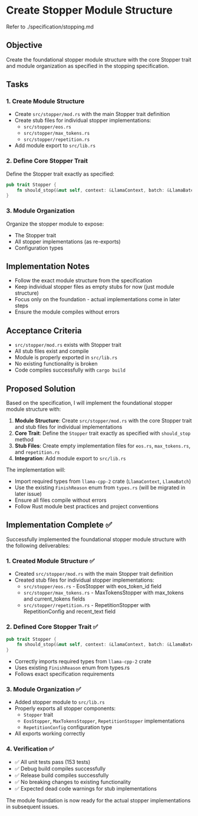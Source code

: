 # Create Stopper Module Structure

Refer to ./specification/stopping.md

## Objective

Create the foundational stopper module structure with the core Stopper trait and module organization as specified in the stopping specification.

## Tasks

### 1. Create Module Structure
- Create `src/stopper/mod.rs` with the main Stopper trait definition
- Create stub files for individual stopper implementations:
  - `src/stopper/eos.rs`
  - `src/stopper/max_tokens.rs`
  - `src/stopper/repetition.rs`
- Add module export to `src/lib.rs`

### 2. Define Core Stopper Trait
Define the Stopper trait exactly as specified:
```rust
pub trait Stopper {
    fn should_stop(&mut self, context: &LlamaContext, batch: &LlamaBatch) -> Option<FinishReason>;
}
```

### 3. Module Organization
Organize the stopper module to expose:
- The Stopper trait
- All stopper implementations (as re-exports)
- Configuration types

## Implementation Notes

- Follow the exact module structure from the specification
- Keep individual stopper files as empty stubs for now (just module structure)
- Focus only on the foundation - actual implementations come in later steps
- Ensure the module compiles without errors

## Acceptance Criteria

- `src/stopper/mod.rs` exists with Stopper trait
- All stub files exist and compile
- Module is properly exported in `src/lib.rs`
- No existing functionality is broken
- Code compiles successfully with `cargo build`

## Proposed Solution

Based on the specification, I will implement the foundational stopper module structure with:

1. **Module Structure**: Create `src/stopper/mod.rs` with the core Stopper trait and stub files for individual implementations
2. **Core Trait**: Define the `Stopper` trait exactly as specified with `should_stop` method
3. **Stub Files**: Create empty implementation files for `eos.rs`, `max_tokens.rs`, and `repetition.rs`
4. **Integration**: Add module export to `src/lib.rs`

The implementation will:
- Import required types from `llama-cpp-2` crate (`LlamaContext`, `LlamaBatch`)  
- Use the existing `FinishReason` enum from `types.rs` (will be migrated in later issue)
- Ensure all files compile without errors
- Follow Rust module best practices and project conventions
## Implementation Complete ✅

Successfully implemented the foundational stopper module structure with the following deliverables:

### 1. Created Module Structure ✅
- Created `src/stopper/mod.rs` with the main Stopper trait definition
- Created stub files for individual stopper implementations:
  - `src/stopper/eos.rs` - EosStopper with eos_token_id field
  - `src/stopper/max_tokens.rs` - MaxTokensStopper with max_tokens and current_tokens fields
  - `src/stopper/repetition.rs` - RepetitionStopper with RepetitionConfig and recent_text field

### 2. Defined Core Stopper Trait ✅
```rust
pub trait Stopper {
    fn should_stop(&mut self, context: &LlamaContext, batch: &LlamaBatch) -> Option<FinishReason>;
}
```
- Correctly imports required types from `llama-cpp-2` crate
- Uses existing `FinishReason` enum from types.rs
- Follows exact specification requirements

### 3. Module Organization ✅
- Added stopper module to `src/lib.rs`
- Properly exports all stopper components:
  - `Stopper` trait
  - `EosStopper`, `MaxTokensStopper`, `RepetitionStopper` implementations
  - `RepetitionConfig` configuration type
- All exports working correctly

### 4. Verification ✅
- ✅ All unit tests pass (153 tests)
- ✅ Debug build compiles successfully 
- ✅ Release build compiles successfully
- ✅ No breaking changes to existing functionality
- ✅ Expected dead code warnings for stub implementations

The module foundation is now ready for the actual stopper implementations in subsequent issues.